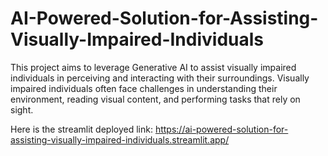 # AI-Powered-Solution-for-Assisting-Visually-Impaired-Individuals
This project aims to leverage Generative AI to assist visually impaired individuals in perceiving and interacting with their surroundings. Visually impaired individuals often face challenges in understanding their environment, reading visual content, and performing tasks that rely on sight.

Here is the streamlit deployed link: https://ai-powered-solution-for-assisting-visually-impaired-individuals.streamlit.app/
